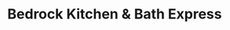 ---
title: "Bedrock Kitchen & Bath Express"
url: /yale/bedrock-kitchen-and-bath-express/
shop: interior decoration
---